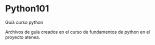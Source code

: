 # Python101
Guía curso python

Archivos de guía creados en el curso de fundamentos de python en el proyecto atenea. 
